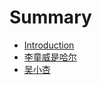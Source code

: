# Summary

* [Introduction](README.md)
* [李童威是哈尔](li-tong-wei-shi-ha-er.md)
* [吴小杏](wu-xiao-xing.md)

